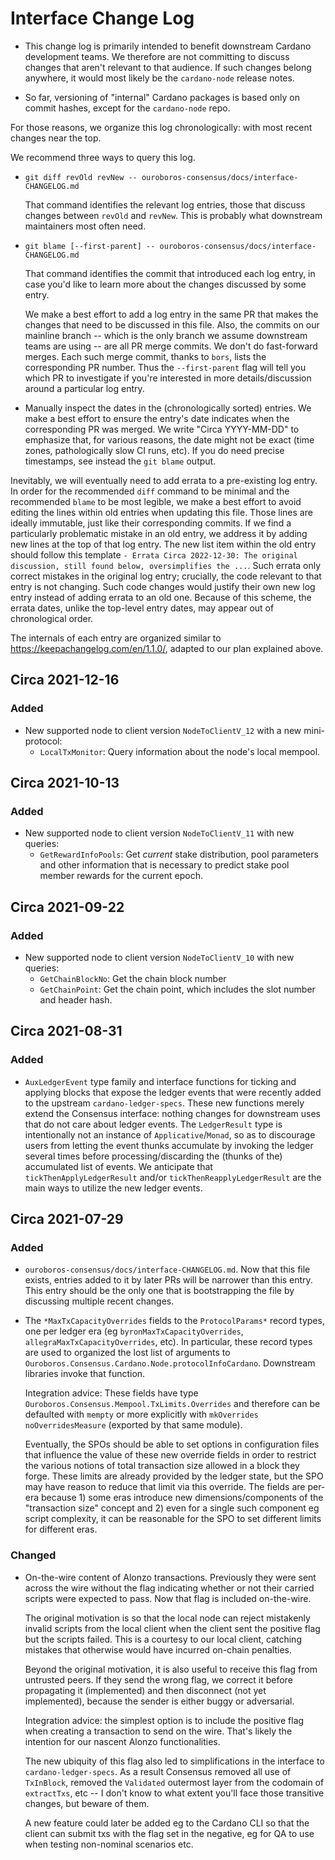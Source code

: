 # Interface Change Log

- This change log is primarily intended to benefit downstream Cardano
  development teams. We therefore are not committing to discuss changes that
  aren't relevant to that audience. If such changes belong anywhere, it would
  most likely be the `cardano-node` release notes.

- So far, versioning of "internal" Cardano packages is based only on commit
  hashes, except for the `cardano-node` repo.

For those reasons, we organize this log chronologically: with most recent
changes near the top.

We recommend three ways to query this log.

- `git diff revOld revNew -- ouroboros-consensus/docs/interface-CHANGELOG.md`

  That command identifies the relevant log entries, those that discuss changes
  between `revOld` and `revNew`. This is probably what downstream maintainers
  most often need.

- `git blame [--first-parent] --
  ouroboros-consensus/docs/interface-CHANGELOG.md`

  That command identifies the commit that introduced each log entry, in case
  you'd like to learn more about the changes discussed by some entry.

  We make a best effort to add a log entry in the same PR that makes the changes
  that need to be discussed in this file. Also, the commits on our mainline
  branch -- which is the only branch we assume downstream teams are using -- are
  all PR merge commits. We don't do fast-forward merges. Each such merge commit,
  thanks to `bors`, lists the corresponding PR number. Thus the `--first-parent`
  flag will tell you which PR to investigate if you're interested in more
  details/discussion around a particular log entry.

- Manually inspect the dates in the (chronologically sorted) entries. We make a
  best effort to ensure the entry's date indicates when the corresponding PR was
  merged. We write "Circa YYYY-MM-DD" to emphasize that, for various reasons,
  the date might not be exact (time zones, pathologically slow CI runs, etc). If
  you do need precise timestamps, see instead the `git blame` output.

Inevitably, we will eventually need to add errata to a pre-existing log entry.
In order for the recommended `diff` command to be minimal and the recommended
`blame` to be most legible, we make a best effort to avoid editing the lines
within old entries when updating this file. Those lines are ideally immutable,
just like their corresponding commits. If we find a particularly problematic
mistake in an old entry, we address it by adding new lines at the top of that
log entry. The new list item within the old entry should follow this template `-
Errata Circa 2022-12-30: The original discussion, still found below,
oversimplifies the ...`. Such errata only correct mistakes in the original log
entry; crucially, the code relevant to that entry is not changing. Such code
changes would justify their own new log entry instead of adding errata to an old
one. Because of this scheme, the errata dates, unlike the top-level entry dates,
may appear out of chronological order.

The internals of each entry are organized similar to
https://keepachangelog.com/en/1.1.0/, adapted to our plan explained above.

## Circa 2021-12-16

### Added

- New supported node to client version `NodeToClientV_12` with a new mini-protocol:
  - `LocalTxMonitor`: Query information about the node's local mempool. 

## Circa 2021-10-13

### Added

- New supported node to client version `NodeToClientV_11` with new queries:
  - `GetRewardInfoPools`: Get *current* stake distribution, pool parameters
    and other information that is necessary to predict stake pool member rewards
    for the current epoch.

## Circa 2021-09-22

### Added

- New supported node to client version `NodeToClientV_10` with new queries:
  - `GetChainBlockNo`: Get the chain block number
  - `GetChainPoint`: Get the chain point, which includes the slot number and
    header hash.

## Circa 2021-08-31

### Added

- `AuxLedgerEvent` type family and interface functions for ticking and applying
  blocks that expose the ledger events that were recently added to the upstream
  `cardano-ledger-specs`. These new functions merely extend the Consensus
  interface: nothing changes for downstream uses that do not care about ledger
  events. The `LedgerResult` type is intentionally not an instance of
  `Applicative`/`Monad`, so as to discourage users from letting the event thunks
  accumulate by invoking the ledger several times before processing/discarding
  the (thunks of the) accumulated list of events. We anticipate that
  `tickThenApplyLedgerResult` and/or `tickThenReapplyLedgerResult` are the main
  ways to utilize the new ledger events.

## Circa 2021-07-29

### Added

- `ouroboros-consensus/docs/interface-CHANGELOG.md`. Now that this file exists,
  entries added to it by later PRs will be narrower than this entry. This entry
  should be the only one that is bootstrapping the file by discussing multiple
  recent changes.

- The `*MaxTxCapacityOverrides` fields to the `ProtocolParams*` record types,
  one per ledger era (eg `byronMaxTxCapacityOverrides`,
  `allegraMaxTxCapacityOverrides`, etc). In particular, these record types are
  used to organized the lost list of arguments to
  `Ouroboros.Consensus.Cardano.Node.protocolInfoCardano`. Downstream libraries
  invoke that function.

  Integration advice: These fields have type
  `Ouroboros.Consensus.Mempool.TxLimits.Overrides` and therefore can be
  defaulted with `mempty` or more explicitly with `mkOverrides
  noOverridesMeasure` (exported by that same module).

  Eventually, the SPOs should be able to set options in configuration files that
  influence the value of these new override fields in order to restrict the
  various notions of total transaction size allowed in a block they forge. These
  limits are already provided by the ledger state, but the SPO may have reason
  to reduce that limit via this override. The fields are per-era because 1) some
  eras introduce new dimensions/components of the "transaction size" concept and
  2) even for a single such component eg script complexity, it can be reasonable
  for the SPO to set different limits for different eras.

### Changed

- On-the-wire content of Alonzo transactions. Previously they were sent across
  the wire without the flag indicating whether or not their carried scripts were
  expected to pass. Now that flag is included on-the-wire.

  The original motivation is so that the local node can reject mistakenly
  invalid scripts from the local client when the client sent the positive flag
  but the scripts failed. This is a courtesy to our local client, catching
  mistakes that otherwise would have incurred on-chain penalties.

  Beyond the original motivation, it is also useful to receive this flag from
  untrusted peers. If they send the wrong flag, we correct it before propagating
  it (implemented) and then disconnect (not yet implemented), because the sender
  is either buggy or adversarial.

  Integration advice: the simplest option is to include the positive flag when
  creating a transaction to send on the wire. That's likely the intention for
  our nascent Alonzo functionalities.

  The new ubiquity of this flag also led to simplifications in the interface to
  `cardano-ledger-specs`. As a result Consensus removed all use of `TxInBlock`,
  removed the `Validated` outermost layer from the codomain of `extractTxs`, etc
  -- I don't know to what extent you'll face those transitive changes, but
  beware of them.

  A new feature could later be added eg to the Cardano CLI so that the client
  can submit txs with the flag set in the negative, eg for QA to use when
  testing non-nominal scenarios etc.
